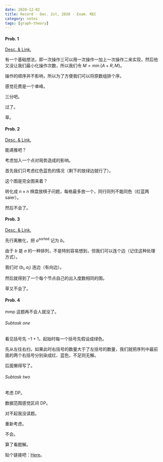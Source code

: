 ```yaml
---
date: 2020-12-02
title: Record - Dec. 2st, 2020 - Exam. REC
category: notes
tags: [graph-theory]
---
```


#### Prob. 1

[Desc. & Link.](http://222.180.160.110:1024/contest/1020/problem/1)

有一个基础想法，即一次操作三可以用一次操作一加上一次操作二来实现，然后他又没让我们最小化操作次数，所以我们令 $M=\min\{A+R,M\}$。

操作的顺序并不影响，所以为了方便我们可以将原数组排个序。

感觉花费是一个单峰。

三分吧。

过了。

草。

#### Prob. 2

[Desc. & Link.](http://222.180.160.110:1024/contest/1020/problem/2)

能递推吧？

考虑加入一个点对局势造成的影响。

首先我们只考虑红色蓝色的情况（剩下的放绿边就行了）。

这个图是完全图来着？

转化成 $n\times n$ 棋盘放棋子问题，每格最多放一个，同行同列不能同色（红蓝两 saier）。

然后不会了。

#### Prob. 3

[Desc. & Link.](http://222.180.160.110:1024/contest/1020/problem/3)

先行离散化，把 $a^{\text{sorted}}$ 记为 $b$。

由于 $b$ 是 $a$ 的一种排列，不是特别容易想到，但我们可以连个边（记住这种处理方式）。

我们对 $(b_{i},a_{i})$ 连边（有向边）。

然后就得到了一个每个节点自己的出入度数相同的图。

草又不会了。

#### Prob. 4

mmp 这题再不会人就没了。

###### Subtask one

看见括号先 $-1+1$，起始时每一个括号先假设成绿色。

先从左往右扫，如果此时右括号的数量大于了左括号的数量，我们就把序列中最前面的两个右括号分别染成红、蓝色，不足则无解。

后面懒得写了。

###### Subtask two

考虑 DP。

数据范围感觉区间 DP。

对不起我没读题。

重新考虑。

不会。

算了看题解。

贴个链接吧：[Here](https://www.cnblogs.com/klauralee/p/11283704.html)。
    